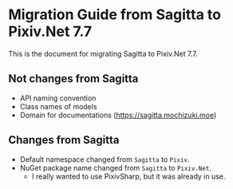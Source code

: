 # Migration Guide from Sagitta to Pixiv.Net 7.7

This is the document for migrating Sagitta to Pixiv.Net 7.7.


## Not changes from Sagitta

* API naming convention
* Class names of models
* Domain for documentations (https://sagitta.mochizuki.moe)


## Changes from Sagitta

* Default namespace changed from `Sagitta` to `Pixiv`.
* NuGet package name changed from `Sagitta` to `Pixiv.Net`.
  * I really wanted to use PixivSharp, but it was already in use.